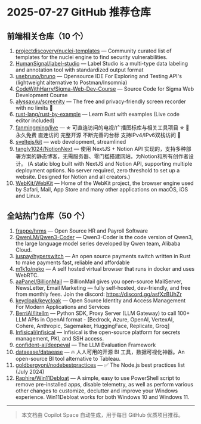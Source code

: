 # 2025-07-27 GitHub 推荐仓库

## 前端相关仓库（10 个）

1. [projectdiscovery/nuclei-templates](https://github.com/projectdiscovery/nuclei-templates) — Community curated list of templates for the nuclei engine to find security vulnerabilities.
2. [HumanSignal/label-studio](https://github.com/HumanSignal/label-studio) — Label Studio is a multi-type data labeling and annotation tool with standardized output format
3. [usebruno/bruno](https://github.com/usebruno/bruno) — Opensource IDE For Exploring and Testing API's (lightweight alternative to Postman/Insomnia)
4. [CodeWithHarry/Sigma-Web-Dev-Course](https://github.com/CodeWithHarry/Sigma-Web-Dev-Course) — Source Code for Sigma Web Development Course
5. [alyssaxuu/screenity](https://github.com/alyssaxuu/screenity) — The free and privacy-friendly screen recorder with no limits 🎥
6. [rust-lang/rust-by-example](https://github.com/rust-lang/rust-by-example) — Learn Rust with examples (Live code editor included)
7. [fanmingming/live](https://github.com/fanmingming/live) — ✯ 可直连访问的电视/广播图标库与相关工具项目 ✯ 🔕 永久免费 直连访问 完整开源 不断完善的台标 支持IPv4/IPv6双栈访问 🔕
8. [sveltejs/kit](https://github.com/sveltejs/kit) — web development, streamlined
9. [tangly1024/NotionNext](https://github.com/tangly1024/NotionNext) — 使用 NextJS + Notion API 实现的，支持多种部署方案的静态博客，无需服务器、零门槛搭建网站，为Notion和所有创作者设计。 (A static blog built with NextJS and Notion API, supporting multiple deployment options. No server required, zero threshold to set up a website. Designed for Notion and all creators.)
10. [WebKit/WebKit](https://github.com/WebKit/WebKit) — Home of the WebKit project, the browser engine used by Safari, Mail, App Store and many other applications on macOS, iOS and Linux.

## 全站热门仓库（50 个）

1. [frappe/hrms](https://github.com/frappe/hrms) — Open Source HR and Payroll Software
2. [QwenLM/Qwen3-Coder](https://github.com/QwenLM/Qwen3-Coder) — Qwen3-Coder is the code version of Qwen3, the large language model series developed by Qwen team, Alibaba Cloud.
3. [juspay/hyperswitch](https://github.com/juspay/hyperswitch) — An open source payments switch written in Rust to make payments fast, reliable and affordable
4. [m1k1o/neko](https://github.com/m1k1o/neko) — A self hosted virtual browser that runs in docker and uses WebRTC.
5. [aaPanel/BillionMail](https://github.com/aaPanel/BillionMail) — BillionMail gives you open-source MailServer, NewsLetter, Email Marketing — fully self-hosted, dev-friendly, and free from monthly fees. Join the discord: https://discord.gg/asfXzBUhZr
6. [keycloak/keycloak](https://github.com/keycloak/keycloak) — Open Source Identity and Access Management For Modern Applications and Services
7. [BerriAI/litellm](https://github.com/BerriAI/litellm) — Python SDK, Proxy Server (LLM Gateway) to call 100+ LLM APIs in OpenAI format - [Bedrock, Azure, OpenAI, VertexAI, Cohere, Anthropic, Sagemaker, HuggingFace, Replicate, Groq]
8. [Infisical/infisical](https://github.com/Infisical/infisical) — Infisical is the open-source platform for secrets management, PKI, and SSH access.
9. [confident-ai/deepeval](https://github.com/confident-ai/deepeval) — The LLM Evaluation Framework
10. [dataease/dataease](https://github.com/dataease/dataease) — 🔥 人人可用的开源 BI 工具，数据可视化神器。An open-source BI tool alternative to Tableau.
11. [goldbergyoni/nodebestpractices](https://github.com/goldbergyoni/nodebestpractices) — ✅ The Node.js best practices list (July 2024)
12. [Raphire/Win11Debloat](https://github.com/Raphire/Win11Debloat) — A simple, easy to use PowerShell script to remove pre-installed apps, disable telemetry, as well as perform various other changes to customize, declutter and improve your Windows experience. Win11Debloat works for both Windows 10 and Windows 11.

---

> 本文档由 Copilot Space 自动生成，用于每日 GitHub 优质项目推荐。
